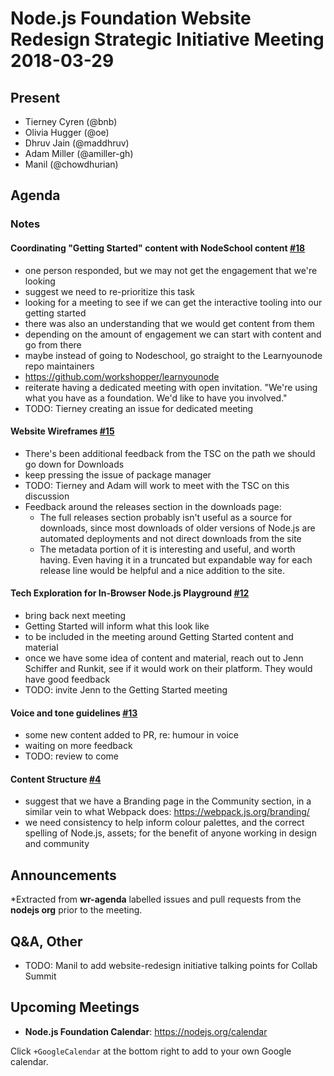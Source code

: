 # Node.js Foundation Website Redesign Strategic Initiative Meeting 2018-03-29

## Present

* Tierney Cyren (@bnb)
* Olivia Hugger (@oe)
* Dhruv Jain (@maddhruv)
* Adam Miller (@amiller-gh)
* Manil (@chowdhurian)

## Agenda

### Notes

#### Coordinating "Getting Started" content with NodeSchool content [#18](https://github.com/nodejs/website-redesign/issues/18)

* one person responded, but we may not get the engagement that we're looking
* suggest we need to re-prioritize this task
* looking for a meeting to see if we can get the interactive tooling into our getting started
* there was also an understanding that we would get content from them
* depending on the amount of engagement we can start with content and go from there
* maybe instead of going to Nodeschool, go straight to the Learnyounode repo maintainers
* <https://github.com/workshopper/learnyounode>
* reiterate having a dedicated meeting with open invitation. "We're using what you have as a foundation. We'd like to have you involved."
* TODO: Tierney creating an issue for dedicated meeting

#### Website Wireframes [#15](https://github.com/nodejs/website-redesign/issues/15)

* There's been additional feedback from the TSC on the path we should go down for Downloads
* keep pressing the issue of package manager
* TODO: Tierney and Adam will work to meet with the TSC on this discussion
* Feedback around the releases section in the downloads page:
  * The full releases section probably isn't useful as a source for downloads, since most downloads of older versions of Node.js are automated deployments and not direct downloads from the site
  * The metadata portion of it is interesting and useful, and worth having. Even having it in a truncated but expandable way for each release line would be helpful and a nice addition to the site.

#### Tech Exploration for In-Browser Node.js Playground [#12](https://github.com/nodejs/website-redesign/issues/12)

* bring back next meeting
* Getting Started will inform what this look like
* to be included in the meeting around Getting Started content and material
* once we have some idea of content and material, reach out to Jenn Schiffer and Runkit, see if it would work on their platform. They would have good feedback
* TODO: invite Jenn to the Getting Started meeting

#### Voice and tone guidelines [#13](https://github.com/nodejs/website-redesign/issues/13)

* some new content added to PR, re: humour in voice
* waiting on more feedback
* TODO: review to come

#### Content Structure [#4](https://github.com/nodejs/website-redesign/issues/14)

* suggest that we have a Branding page in the Community section, in a similar vein to what Webpack does: <https://webpack.js.org/branding/>
* we need consistency to help inform colour palettes, and the correct spelling of Node.js, assets; for the benefit of anyone working in design and community

## Announcements

\*Extracted from **wr-agenda** labelled issues and pull requests from the **nodejs org** prior to the meeting.

## Q\&A, Other

* TODO: Manil to add website-redesign initiative talking points for Collab Summit

## Upcoming Meetings

* **Node.js Foundation Calendar**: <https://nodejs.org/calendar>

Click `+GoogleCalendar` at the bottom right to add to your own Google calendar.
